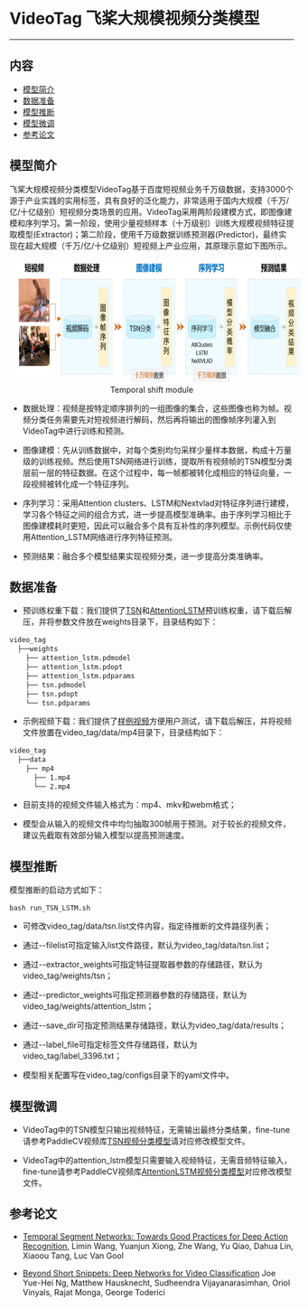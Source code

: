 # VideoTag 飞桨大规模视频分类模型

---
## 内容

- [模型简介](#模型简介)
- [数据准备](#数据准备)
- [模型推断](#模型推断)
- [模型微调](#模型微调)
- [参考论文](#参考论文)


## 模型简介

飞桨大规模视频分类模型VideoTag基于百度短视频业务千万级数据，支持3000个源于产业实践的实用标签，具有良好的泛化能力，非常适用于国内大规模（千万/亿/十亿级别）短视频分类场景的应用。VideoTag采用两阶段建模方式，即图像建模和序列学习。第一阶段，使用少量视频样本（十万级别）训练大规模视频特征提取模型(Extractor)；第二阶段，使用千万级数据训练预测器(Predictor)，最终实现在超大规模（千万/亿/十亿级别）短视频上产业应用，其原理示意如下图所示。

<p align="center">
<img src="video_tag.png" height=220 width=800 hspace='10'/> <br />
Temporal shift module
</p>

- 数据处理：视频是按特定顺序排列的一组图像的集合，这些图像也称为帧。视频分类任务需要先对短视频进行解码，然后再将输出的图像帧序列灌入到VideoTag中进行训练和预测。

- 图像建模：先从训练数据中，对每个类别均匀采样少量样本数据，构成十万量级的训练视频。然后使用TSN网络进行训练，提取所有视频帧的TSN模型分类层前一层的特征数据。在这个过程中，每一帧都被转化成相应的特征向量，一段视频被转化成一个特征序列。

- 序列学习：采用Attention clusters、LSTM和Nextvlad对特征序列进行建模，学习各个特征之间的组合方式，进一步提高模型准确率。由于序列学习相比于图像建模耗时更短，因此可以融合多个具有互补性的序列模型。示例代码仅使用Attention\_LSTM网络进行序列特征预测。

- 预测结果：融合多个模型结果实现视频分类，进一步提高分类准确率。


## 数据准备

- 预训练权重下载：我们提供了[TSN](https://videotag.bj.bcebos.com/video_tag_tsn.tar)和[AttentionLSTM](https://videotag.bj.bcebos.com/video_tag_lstm.tar)预训练权重，请下载后解压，并将参数文件放在weights目录下，目录结构如下：

```
video_tag
  ├──weights
    ├── attention_lstm.pdmodel
    ├── attention_lstm.pdopt  
    ├── attention_lstm.pdparams
    ├── tsn.pdmodel
    ├── tsn.pdopt
    └── tsn.pdparams
```

- 示例视频下载：我们提供了[样例视频](https://videotag.bj.bcebos.com/mp4.tar)方便用户测试，请下载后解压，并将视频文件放置在video\_tag/data/mp4目录下，目录结构如下：

```
video_tag
  ├──data
    ├── mp4
      ├── 1.mp4
      └── 2.mp4
```

- 目前支持的视频文件输入格式为：mp4、mkv和webm格式；

- 模型会从输入的视频文件中均匀抽取300帧用于预测。对于较长的视频文件，建议先截取有效部分输入模型以提高预测速度。


## 模型推断

模型推断的启动方式如下：

    bash run_TSN_LSTM.sh

- 可修改video\_tag/data/tsn.list文件内容，指定待推断的文件路径列表；

- 通过--filelist可指定输入list文件路径，默认为video\_tag/data/tsn.list；

- 通过--extractor\_weights可指定特征提取器参数的存储路径，默认为video\_tag/weights/tsn；

- 通过--predictor\_weights可指定预测器参数的存储路径，默认为video\_tag/weights/attention\_lstm；

- 通过--save\_dir可指定预测结果存储路径，默认为video\_tag/data/results；

- 通过--label\_file可指定标签文件存储路径，默认为video\_tag/label\_3396.txt；

- 模型相关配置写在video\_tag/configs目录下的yaml文件中。


## 模型微调

- VideoTag中的TSN模型只输出视频特征，无需输出最终分类结果，fine-tune请参考PaddleCV视频库[TSN视频分类模型](../../../models/tsn/README.md)请对应修改模型文件。

- VideoTag中的attention\_lstm模型只需要输入视频特征，无需音频特征输入，fine-tune请参考PaddleCV视频库[AttentionLSTM视频分类模型](../../../models/attention_lstm/README.md)对应修改模型文件。

## 参考论文

- [Temporal Segment Networks: Towards Good Practices for Deep Action Recognition](https://arxiv.org/abs/1608.00859), Limin Wang, Yuanjun Xiong, Zhe Wang, Yu Qiao, Dahua Lin, Xiaoou Tang, Luc Van Gool

- [Beyond Short Snippets: Deep Networks for Video Classification](https://arxiv.org/abs/1503.08909) Joe Yue-Hei Ng, Matthew Hausknecht, Sudheendra Vijayanarasimhan, Oriol Vinyals, Rajat Monga, George Toderici
